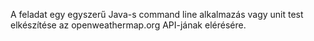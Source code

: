 A feladat egy egyszerű Java-s command line alkalmazás vagy unit test elkészítése az openweathermap.org API-jának elérésére.